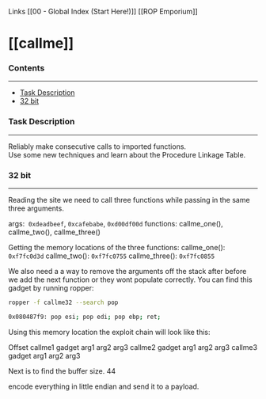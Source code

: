 Links [[00 - Global Index (Start Here!)]] [[ROP Emporium]]

# [[callme]]
### Contents
***
- [Task Description](03%20-%20callme.md#Task%20Description)
- [32 bit](03%20-%20callme.md#32%20bit)

### Task Description
***
Reliably make consecutive calls to imported functions.  
Use some new techniques and learn about the Procedure Linkage Table.

### 32 bit
***
Reading the site we need to call three functions while passing in the same three arguments.

args:  `0xdeadbeef`, `0xcafebabe`, `0xd00df00d`
functions: callme_one(), callme_two(), callme_three()

Getting the memory locations of the three functions:
callme_one():     `0xf7fc0d3d`
callme_two():     `0xf7fc0755`
callme_three():   `0xf7fc0855`

We also need a a way to remove the arguments off the stack after before we add the next function or they wont populate correctly.
You can find this gadget by running ropper:
```bash
ropper -f callme32 --search pop

0x080487f9: pop esi; pop edi; pop ebp; ret; 
```
Using this memory location the exploit chain will look like this:

Offset
callme1
gadget
arg1
arg2
arg3
callme2
gadget
arg1
arg2
arg3
callme3
gadget
arg1
arg2
arg3

Next is to find the buffer size.
44

encode everything in little endian and send it to a payload.
